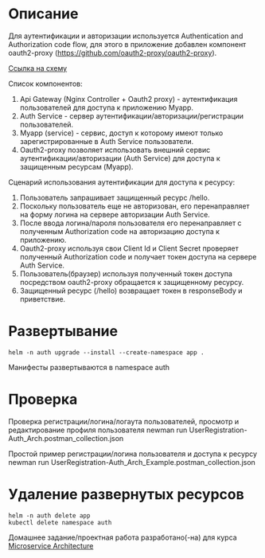 # Описание
Для аутентификации и авторизации используется Authentication and Authorization code flow, 
    для этого в приложение добавлен компонент oauth2-proxy (https://github.com/oauth2-proxy/oauth2-proxy). 

[Ссылка на схему](myapp-auth-oauth2-proxy.puml)

Список компонентов:
1. Api Gateway (Nginx Controller + Oauth2 proxy) - аутентификация пользователей для доступа к приложению Myapp.
2. Auth Service - сервер аутентификации/авторизации/регистрации пользователей.
3. Myapp (service) - сервис, доступ к которому имеют только зарегистрированные в Auth Service пользователи.
4. Oauth2-proxy позволяет использовать внешний сервис аутентификации/авторизации (Auth Service) для доступа к защищенным ресурсам (Myapp).

Сценарий использования аутентификации для доступа к ресурсу:
1. Пользователь запрашивает защищенный ресурс /hello.
2. Поскольку пользователь еще не авторизован, его перенаправляет на форму логина на сервере авторизации Auth Service.
3. После ввода логина/пароля пользователя его перенаправляет с полученным Authorization code на авторизацию доступа к приложению.
4. Oauth2-proxy используя свои Client Id и Client Secret проверяет полученный Authorization code и получает токен доступа на сервере Auth Service.
5. Пользователь(браузер) используя полученный токен доступа посредством oauth2-proxy обращается к защищенному ресурсу.
6. Защищенный ресурс (/hello) возвращает токен в responseBody и приветствие.


# Развертывание
    helm -n auth upgrade --install --create-namespace app .
Манифесты развертываются в namespace auth

# Проверка
Проверка регистрации/логина/логаута пользователей, просмотр и редактирование профиля пользователя
newman run UserRegistration-Auth_Arch.postman_collection.json

Простой пример регистрации/логина пользователя и доступа к ресурсу
newman run UserRegistration-Auth_Arch_Example.postman_collection.json

# Удаление развернутых ресурсов
    helm -n auth delete app 
    kubectl delete namespace auth

Домашнее задание/проектная работа разработано(-на) для курса [Microservice Architecture](https://otus.ru/lessons/microservice-architecture)
